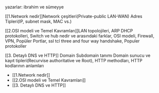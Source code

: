 yazarlar: ibrahim ve sümeyye

[[1.Network nedir]]Network çeşitleri(Private-public LAN-WAN) Adres Tipleri(IP, subnet mask, MAC vs.)

[[2.OSI modeli ve Temel Kavramları]]LAN topolojileri, ARP DHCP protokolleri, Switch ve hub nedir ve arasındaki farklar, OSI modeli, Firewall, VPN, Popüler Portlar, ssl tcl three and four way handshake, Populer protokoller

[[3. Detaylı DNS ve HTTP]] Domain Subdomain tanımı Domain sunucu ve kayıt tipleri(Recurvise authoritative ve Root), HTTP methodları, HTTP kodlarının anlamları

- [[1.Network nedir]]
- [[2.OSI modeli ve Temel Kavramları]]
- [[3. Detaylı DNS ve HTTP]]